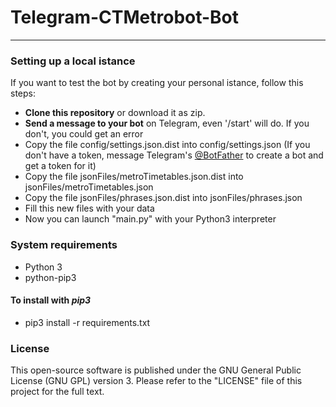 # Telegram-CTMetrobot-Bot

---

### Setting up a local istance
If you want to test the bot by creating your personal istance, follow this steps:
* **Clone this repository** or download it as zip.
* **Send a message to your bot** on Telegram, even '/start' will do. If you don't, you could get an error
* Copy the file config/settings.json.dist into config/settings.json (If you don't have a token, message Telegram's [@BotFather](http://telegram.me/Botfather) to create a bot and get a token for it)
* Copy the file jsonFiles/metroTimetables.json.dist into jsonFiles/metroTimetables.json
* Copy the file jsonFiles/phrases.json.dist into jsonFiles/phrases.json
* Fill this new files with your data
* Now you can launch "main.py" with your Python3 interpreter

### System requirements

- Python 3
- python-pip3

#### To install with *pip3*

- pip3 install -r requirements.txt

### License
This open-source software is published under the GNU General Public License (GNU GPL) version 3. Please refer to the "LICENSE" file of this project for the full text.
